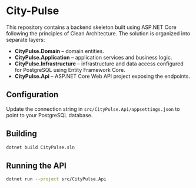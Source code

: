 # City-Pulse

This repository contains a backend skeleton built using ASP.NET Core following the principles of Clean Architecture. The solution is organized into separate layers:

- **CityPulse.Domain** – domain entities.
- **CityPulse.Application** – application services and business logic.
- **CityPulse.Infrastructure** – infrastructure and data access configured for PostgreSQL using Entity Framework Core.
- **CityPulse.Api** – ASP.NET Core Web API project exposing the endpoints.

## Configuration

Update the connection string in `src/CityPulse.Api/appsettings.json` to point to your PostgreSQL database.

## Building

```bash
dotnet build CityPulse.sln
```

## Running the API

```bash
dotnet run --project src/CityPulse.Api
```
